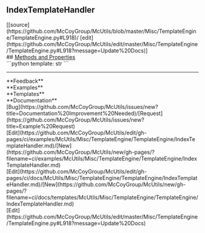 ## <a id="McUtils.Misc.TemplateEngine.TemplateEngine.IndexTemplateHandler">IndexTemplateHandler</a> 

<div class="docs-source-link" markdown="1">
[[source](https://github.com/McCoyGroup/McUtils/blob/master/Misc/TemplateEngine/TemplateEngine.py#L918)/
[edit](https://github.com/McCoyGroup/McUtils/edit/master/Misc/TemplateEngine/TemplateEngine.py#L918?message=Update%20Docs)]
</div>









<div class="collapsible-section">
 <div class="collapsible-section collapsible-section-header" markdown="1">
## <a class="collapse-link" data-toggle="collapse" href="#methods" markdown="1"> Methods and Properties</a> <a class="float-right" data-toggle="collapse" href="#methods"><i class="fa fa-chevron-down"></i></a>
 </div>
 <div class="collapsible-section collapsible-section-body collapse show" id="methods" markdown="1">
 ```python
template: str
```

 </div>
</div>












---


<div markdown="1" class="text-secondary">
<div class="container">
  <div class="row">
   <div class="col" markdown="1">
**Feedback**   
</div>
   <div class="col" markdown="1">
**Examples**   
</div>
   <div class="col" markdown="1">
**Templates**   
</div>
   <div class="col" markdown="1">
**Documentation**   
</div>
   <div class="col" markdown="1">
   
</div>
   <div class="col" markdown="1">
   
</div>
   <div class="col" markdown="1">
   
</div>
</div>
  <div class="row">
   <div class="col" markdown="1">
[Bug](https://github.com/McCoyGroup/McUtils/issues/new?title=Documentation%20Improvement%20Needed)/[Request](https://github.com/McCoyGroup/McUtils/issues/new?title=Example%20Request)   
</div>
   <div class="col" markdown="1">
[Edit](https://github.com/McCoyGroup/McUtils/edit/gh-pages/ci/examples/McUtils/Misc/TemplateEngine/TemplateEngine/IndexTemplateHandler.md)/[New](https://github.com/McCoyGroup/McUtils/new/gh-pages/?filename=ci/examples/McUtils/Misc/TemplateEngine/TemplateEngine/IndexTemplateHandler.md)   
</div>
   <div class="col" markdown="1">
[Edit](https://github.com/McCoyGroup/McUtils/edit/gh-pages/ci/docs/McUtils/Misc/TemplateEngine/TemplateEngine/IndexTemplateHandler.md)/[New](https://github.com/McCoyGroup/McUtils/new/gh-pages/?filename=ci/docs/templates/McUtils/Misc/TemplateEngine/TemplateEngine/IndexTemplateHandler.md)   
</div>
   <div class="col" markdown="1">
[Edit](https://github.com/McCoyGroup/McUtils/edit/master/Misc/TemplateEngine/TemplateEngine.py#L918?message=Update%20Docs)   
</div>
   <div class="col" markdown="1">
   
</div>
   <div class="col" markdown="1">
   
</div>
   <div class="col" markdown="1">
   
</div>
</div>
</div>
</div>
